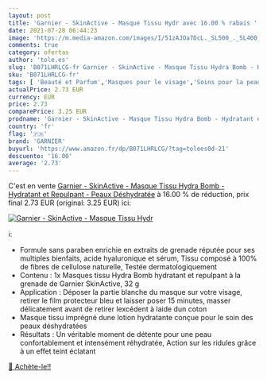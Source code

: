 ```yaml
---
layout: post
title: 'Garnier - SkinActive - Masque Tissu Hydr avec 16.00 % rabais '
date: 2021-07-28 06:44:23
image: 'https://m.media-amazon.com/images/I/51zAJOa7DcL._SL500_._SL400_.jpg'
comments: true
category: ofertas
author: 'tole.es'
slug: 'B071LHRLCG-fr Garnier - SkinActive - Masque Tissu Hydra Bomb - Hydratant...'
sku: 'B071LHRLCG-fr'
tags: [ 'Beauté et Parfum','Masques pour le visage','Soins pour la peau','Soins pour le visage','garnier', ]
actualPrice: 2.73 EUR
currency: EUR
price: 2.73
comparePrice: 3.25 EUR
prodname: 'Garnier - SkinActive - Masque Tissu Hydra Bomb - Hydratant et Repulpant - Peaux Déshydratée'
country: 'fr'
flag: '🇫🇷'
brand: 'GARNIER'
buyurl: 'https://www.amazon.fr/dp/B071LHRLCG/?tag=tolees0d-21'
descuento: '16.00'
average: '2.73'
---
```


C'est en vente [Garnier - SkinActive - Masque Tissu Hydra Bomb - Hydratant et Repulpant - Peaux Déshydratée](https://www.amazon.fr/dp/B071LHRLCG/?tag=tolees0d-21)  à  16.00 % de réduction, prix final  2.73 EUR (original: 3.25 EUR) ici:

[![Garnier - SkinActive - Masque Tissu Hydr](https://m.media-amazon.com/images/I/51zAJOa7DcL._SL500_._SL400_.jpg)](https://www.amazon.fr/dp/B071LHRLCG/?tag=tolees0d-21)

ℹ️:

- Formule sans paraben enrichie en extraits de grenade réputée pour ses multiples bienfaits, acide hyaluronique et sérum, Tissu composé à 100% de fibres de cellulose naturelle, Testée dermatologiquement
- Contenu : 1x Masques tissu Hydra Bomb hydratant et repulpant à la grenade de Garnier SkinActive, 32 g
- Application : Déposer la partie blanche du masque sur votre visage, retirer le film protecteur bleu et laisser poser 15 minutes, masser délicatement avant de retirer lexcédent à laide dun coton
- Masque tissu imprégné dune lotion hydratante conçue pour le soin des peaux déshydratées
- Résultats : Un véritable moment de détente pour une peau confortablement et intensément réhydratée, Action sur les ridules grâce à un effet teint éclatant

[🛒 Achète-le!!](https://www.amazon.fr/dp/B071LHRLCG/?tag=tolees0d-21)
